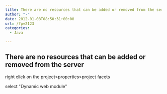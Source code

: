 ```yaml
---
title: There are no resources that can be added or removed from the server
author: "-"
date: 2012-01-08T08:50:31+00:00
url: /?p=2123
categories:
  - Java

---
```

## There are no resources that can be added or removed from the server
right click on the project>properties>project facets
  
select "Dynamic web module"